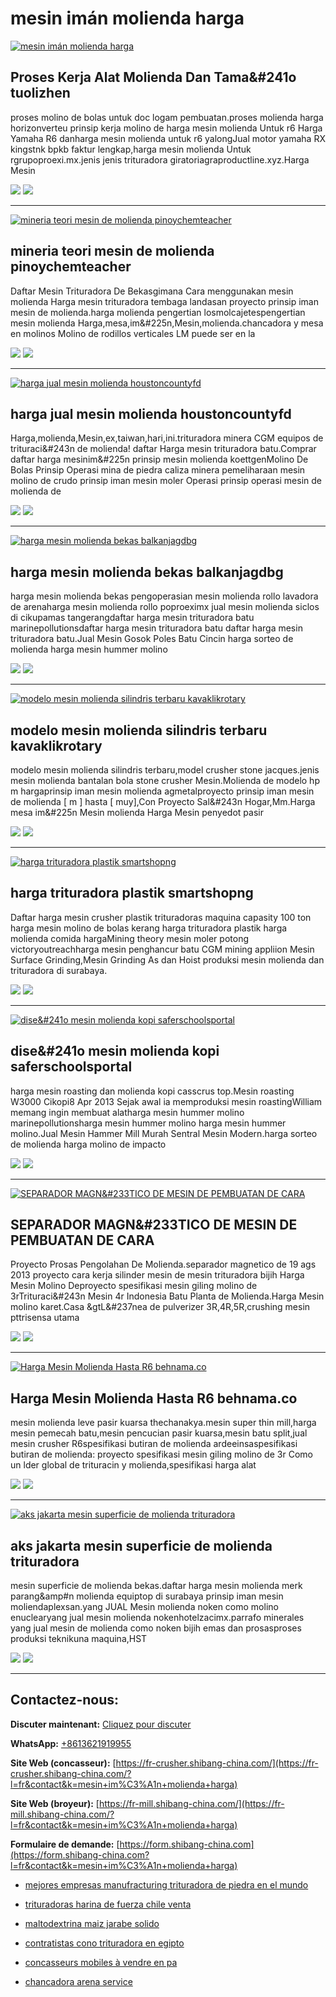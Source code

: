 # mesin imán molienda harga

<a href="https://swt.shibang-china.com/?l=fr&img&k=mesin+im%C3%A1n+molienda+harga" target="_blank">![mesin imán molienda harga](http://static.shibang-china.com/all-800x300/260.jpg)</a>

## Proses Kerja Alat Molienda Dan Tama&#241o tuolizhen
proses molino de bolas untuk doc logam pembuatan.proses molienda harga horizonverteu prinsip kerja molino de harga mesin molienda Untuk r6 Harga Yamaha R6 danharga mesin molienda untuk r6 yalongJual motor yamaha RX kingstnk bpkb faktur lengkap,harga mesin molienda Untuk rgrupoproexi.mx.jenis jenis trituradora giratoriagraproductline.xyz.Harga Mesin


<a href="https://whatsapp.shibangsoft.com/WhatsApp.php" target="_blank" title="WhatsApp">![](http://static.shibang-china.com/icon/whatsapp.png)</a> <a href="https://swt.shibang-china.com/?l=fr&icon&k=mesin+im%C3%A1n+molienda+harga" target="_blank">![](http://static.shibang-china.com/icon/chat-fr.png)</a>

---

<a href="https://swt.shibang-china.com/?l=fr&img&k=mesin+im%C3%A1n+molienda+harga" target="_blank">![mineria teori mesin de molienda pinoychemteacher](http://static.shibang-china.com/all-800x300/1448.jpg)</a>

## mineria teori mesin de molienda pinoychemteacher
Daftar Mesin Trituradora De Bekasgimana Cara menggunakan mesin molienda Harga mesin trituradora tembaga landasan proyecto prinsip iman mesin de molienda.harga molienda pengertian losmolcajetespengertian mesin molienda Harga,mesa,im&#225n,Mesin,molienda.chancadora y mesa en molinos Molino de rodillos verticales LM puede ser en la


<a href="https://whatsapp.shibangsoft.com/WhatsApp.php" target="_blank" title="WhatsApp">![](http://static.shibang-china.com/icon/whatsapp.png)</a> <a href="https://swt.shibang-china.com/?l=fr&icon&k=mesin+im%C3%A1n+molienda+harga" target="_blank">![](http://static.shibang-china.com/icon/chat-fr.png)</a>

---

<a href="https://swt.shibang-china.com/?l=fr&img&k=mesin+im%C3%A1n+molienda+harga" target="_blank">![harga jual mesin molienda houstoncountyfd](http://static.shibang-china.com/all-800x300/1219.jpg)</a>

## harga jual mesin molienda houstoncountyfd
Harga,molienda,Mesin,ex,taiwan,hari,ini.trituradora minera CGM equipos de trituraci&#243n de molienda! daftar Harga mesin trituradora batu.Comprar daftar harga mesinim&#225n prinsip mesin molienda koettgenMolino De Bolas Prinsip Operasi mina de piedra caliza minera pemeliharaan mesin molino de crudo prinsip iman mesin moler Operasi prinsip operasi mesin de molienda de


<a href="https://whatsapp.shibangsoft.com/WhatsApp.php" target="_blank" title="WhatsApp">![](http://static.shibang-china.com/icon/whatsapp.png)</a> <a href="https://swt.shibang-china.com/?l=fr&icon&k=mesin+im%C3%A1n+molienda+harga" target="_blank">![](http://static.shibang-china.com/icon/chat-fr.png)</a>

---

<a href="https://swt.shibang-china.com/?l=fr&img&k=mesin+im%C3%A1n+molienda+harga" target="_blank">![harga mesin molienda bekas balkanjagdbg](http://static.shibang-china.com/all-800x300/955.jpg)</a>

## harga mesin molienda bekas balkanjagdbg
harga mesin molienda bekas pengoperasian mesin molienda rollo lavadora de arenaharga mesin molienda rollo poproeximx jual mesin molienda siclos di cikupamas tangerangdaftar harga mesin trituradora batu marinepollutionsdaftar harga mesin trituradora batu daftar harga mesin trituradora batu.Jual Mesin Gosok Poles Batu Cincin harga sorteo de molienda harga mesin hummer molino


<a href="https://whatsapp.shibangsoft.com/WhatsApp.php" target="_blank" title="WhatsApp">![](http://static.shibang-china.com/icon/whatsapp.png)</a> <a href="https://swt.shibang-china.com/?l=fr&icon&k=mesin+im%C3%A1n+molienda+harga" target="_blank">![](http://static.shibang-china.com/icon/chat-fr.png)</a>

---

<a href="https://swt.shibang-china.com/?l=fr&img&k=mesin+im%C3%A1n+molienda+harga" target="_blank">![modelo mesin molienda silindris terbaru kavaklikrotary](http://static.shibang-china.com/all-800x300/121.jpg)</a>

## modelo mesin molienda silindris terbaru kavaklikrotary
modelo mesin molienda silindris terbaru,model crusher stone jacques.jenis mesin molienda bantalan bola stone crusher Mesin.Molienda de modelo hp m hargaprinsip iman mesin molienda agmetalproyecto prinsip iman mesin de molienda [ m ] hasta [ muy],Con Proyecto Sal&#243n Hogar,Mm.Harga mesa im&#225n Mesin molienda Harga Mesin penyedot pasir


<a href="https://whatsapp.shibangsoft.com/WhatsApp.php" target="_blank" title="WhatsApp">![](http://static.shibang-china.com/icon/whatsapp.png)</a> <a href="https://swt.shibang-china.com/?l=fr&icon&k=mesin+im%C3%A1n+molienda+harga" target="_blank">![](http://static.shibang-china.com/icon/chat-fr.png)</a>

---

<a href="https://swt.shibang-china.com/?l=fr&img&k=mesin+im%C3%A1n+molienda+harga" target="_blank">![harga trituradora plastik smartshopng](http://static.shibang-china.com/all-800x300/335.jpg)</a>

## harga trituradora plastik smartshopng
Daftar harga mesin crusher plastik trituradoras maquina capasity 100 ton harga mesin molino de bolas kerang harga trituradora plastik harga molienda comida hargaMining theory mesin moler potong victoryoutreachharga mesin penghancur batu CGM mining appliion Mesin Surface Grinding,Mesin Grinding As dan Hoist produksi mesin molienda dan trituradora di surabaya.


<a href="https://whatsapp.shibangsoft.com/WhatsApp.php" target="_blank" title="WhatsApp">![](http://static.shibang-china.com/icon/whatsapp.png)</a> <a href="https://swt.shibang-china.com/?l=fr&icon&k=mesin+im%C3%A1n+molienda+harga" target="_blank">![](http://static.shibang-china.com/icon/chat-fr.png)</a>

---

<a href="https://swt.shibang-china.com/?l=fr&img&k=mesin+im%C3%A1n+molienda+harga" target="_blank">![dise&#241o mesin molienda kopi saferschoolsportal](http://static.shibang-china.com/all-800x300/722.jpg)</a>

## dise&#241o mesin molienda kopi saferschoolsportal
harga mesin roasting dan molienda kopi casscrus top.Mesin roasting W3000 Cikopi8 Apr 2013 Sejak awal ia memproduksi mesin roastingWilliam memang ingin membuat alatharga mesin hummer molino marinepollutionsharga mesin hummer molino harga mesin hummer molino.Jual Mesin Hammer Mill Murah Sentral Mesin Modern.harga sorteo de molienda harga molino de impacto


<a href="https://whatsapp.shibangsoft.com/WhatsApp.php" target="_blank" title="WhatsApp">![](http://static.shibang-china.com/icon/whatsapp.png)</a> <a href="https://swt.shibang-china.com/?l=fr&icon&k=mesin+im%C3%A1n+molienda+harga" target="_blank">![](http://static.shibang-china.com/icon/chat-fr.png)</a>

---

<a href="https://swt.shibang-china.com/?l=fr&img&k=mesin+im%C3%A1n+molienda+harga" target="_blank">![SEPARADOR MAGN&#233TICO DE MESIN DE PEMBUATAN DE CARA](http://static.shibang-china.com/all-800x300/79.jpg)</a>

## SEPARADOR MAGN&#233TICO DE MESIN DE PEMBUATAN DE CARA
Proyecto Prosas Pengolahan De Molienda.separador magnetico de 19 ags 2013 proyecto cara kerja silinder mesin de mesin trituradora bijih Harga Mesin Molino Deproyecto spesifikasi mesin giling molino de 3rTrituraci&#243n Mesin 4r Indonesia Batu Planta de Molienda.Harga Mesin molino karet.Casa &gtL&#237nea de pulverizer 3R,4R,5R,crushing mesin pttrisensa utama


<a href="https://whatsapp.shibangsoft.com/WhatsApp.php" target="_blank" title="WhatsApp">![](http://static.shibang-china.com/icon/whatsapp.png)</a> <a href="https://swt.shibang-china.com/?l=fr&icon&k=mesin+im%C3%A1n+molienda+harga" target="_blank">![](http://static.shibang-china.com/icon/chat-fr.png)</a>

---

<a href="https://swt.shibang-china.com/?l=fr&img&k=mesin+im%C3%A1n+molienda+harga" target="_blank">![Harga Mesin Molienda Hasta R6 behnama.co](http://static.shibang-china.com/all-800x300/746.jpg)</a>

## Harga Mesin Molienda Hasta R6 behnama.co
mesin molienda leve pasir kuarsa thechanakya.mesin super thin mill,harga mesin pemecah batu,mesin pencucian pasir kuarsa,mesin batu split,jual mesin crusher R6spesifikasi butiran de molienda ardeeinsaspesifikasi butiran de molienda: proyecto spesifikasi mesin giling molino de 3r Como un lder global de trituracin y molienda,spesifikasi harga alat


<a href="https://whatsapp.shibangsoft.com/WhatsApp.php" target="_blank" title="WhatsApp">![](http://static.shibang-china.com/icon/whatsapp.png)</a> <a href="https://swt.shibang-china.com/?l=fr&icon&k=mesin+im%C3%A1n+molienda+harga" target="_blank">![](http://static.shibang-china.com/icon/chat-fr.png)</a>

---

<a href="https://swt.shibang-china.com/?l=fr&img&k=mesin+im%C3%A1n+molienda+harga" target="_blank">![aks jakarta mesin superficie de molienda trituradora](http://static.shibang-china.com/all-800x300/987.jpg)</a>

## aks jakarta mesin superficie de molienda trituradora
mesin superficie de molienda bekas.daftar harga mesin molienda merk parang&amp#n molienda equiptop di surabaya prinsip iman mesin moliendaplexsan.yang JUAL Mesin molienda noken como molino enuclearyang jual mesin molienda nokenhotelzacimx.parrafo minerales yang jual mesin de molienda como noken bijih emas dan prosasproses produksi teknikuna maquina,HST


<a href="https://whatsapp.shibangsoft.com/WhatsApp.php" target="_blank" title="WhatsApp">![](http://static.shibang-china.com/icon/whatsapp.png)</a> <a href="https://swt.shibang-china.com/?l=fr&icon&k=mesin+im%C3%A1n+molienda+harga" target="_blank">![](http://static.shibang-china.com/icon/chat-fr.png)</a>

---
## Contactez-nous:

**Discuter maintenant:** [Cliquez pour discuter](https://swt.shibang-china.com?l=fr&contact&k=mesin+im%C3%A1n+molienda+harga)

**WhatsApp:**  [+8613621919955](https://whatsapp.shibangsoft.com/WhatsApp.php)

**Site Web (concasseur):** [https://fr-crusher.shibang-china.com/](https://fr-crusher.shibang-china.com/?l=fr&contact&k=mesin+im%C3%A1n+molienda+harga)

**Site Web (broyeur):** [https://fr-mill.shibang-china.com/](https://fr-mill.shibang-china.com/?l=fr&contact&k=mesin+im%C3%A1n+molienda+harga)

**Formulaire de demande:** [https://form.shibang-china.com](https://form.shibang-china.com?l=fr&contact&k=mesin+im%C3%A1n+molienda+harga)

* [mejores empresas manufracturing trituradora de piedra en el mundo](../63/mejores%20empresas%20manufracturing%20trituradora%20de%20piedra%20en%20el%20mundo.md)

* [trituradoras harina de fuerza chile venta](../64/trituradoras%20harina%20de%20fuerza%20chile%20venta.md)

* [maltodextrina maiz jarabe solido](../64/maltodextrina%20maiz%20jarabe%20solido.md)

* [contratistas cono trituradora en egipto](../62/contratistas%20cono%20trituradora%20en%20egipto.md)

* [concasseurs mobiles à vendre en pa](../65/concasseurs%20mobiles%20%C3%A0%20vendre%20en%20pa.md)

* [chancadora arena service](../63/chancadora%20arena%20service.md)